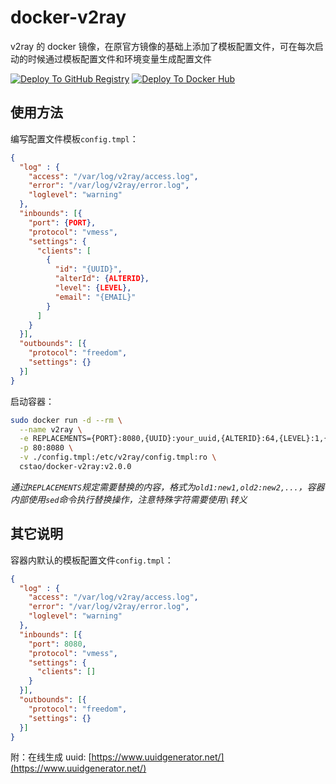# docker-v2ray

v2ray 的 docker 镜像，在原官方镜像的基础上添加了模板配置文件，可在每次启动的时候通过模板配置文件和环境变量生成配置文件

[![Deploy To GitHub Registry](https://github.com/CS-Tao/docker-v2ray/workflows/Deploy%20To%20GitHub%20Registry/badge.svg)](https://github.com/CS-Tao/docker-v2ray/packages/101776?version=master)
[![Deploy To Docker Hub](https://github.com/CS-Tao/docker-v2ray/workflows/Deploy%20To%20Docker%20Hub/badge.svg)](https://hub.docker.com/r/cstao/docker-v2ray)

## 使用方法

编写配置文件模板`config.tmpl`：

```json
{
  "log" : {
    "access": "/var/log/v2ray/access.log",
    "error": "/var/log/v2ray/error.log",
    "loglevel": "warning"
  },
  "inbounds": [{
    "port": {PORT},
    "protocol": "vmess",
    "settings": {
      "clients": [
        {
          "id": "{UUID}",
          "alterId": {ALTERID},
          "level": {LEVEL},
          "email": "{EMAIL}"
        }
      ]
    }
  }],
  "outbounds": [{
    "protocol": "freedom",
    "settings": {}
  }]
}
```

启动容器：

```bash
sudo docker run -d --rm \
  --name v2ray \
  -e REPLACEMENTS={PORT}:8080,{UUID}:your_uuid,{ALTERID}:64,{LEVEL}:1,{EMAIL}:your@email.com \
  -p 80:8080 \
  -v ./config.tmpl:/etc/v2ray/config.tmpl:ro \
  cstao/docker-v2ray:v2.0.0
```

*通过`REPLACEMENTS`规定需要替换的内容，格式为`old1:new1,old2:new2,...`，容器内部使用`sed`命令执行替换操作，注意特殊字符需要使用`\`转义*

## 其它说明

容器内默认的模板配置文件`config.tmpl`：
```json
{
  "log" : {
    "access": "/var/log/v2ray/access.log",
    "error": "/var/log/v2ray/error.log",
    "loglevel": "warning"
  },
  "inbounds": [{
    "port": 8080,
    "protocol": "vmess",
    "settings": {
      "clients": []
    }
  }],
  "outbounds": [{
    "protocol": "freedom",
    "settings": {}
  }]
}
```

附：在线生成 uuid: [https://www.uuidgenerator.net/](https://www.uuidgenerator.net/)
